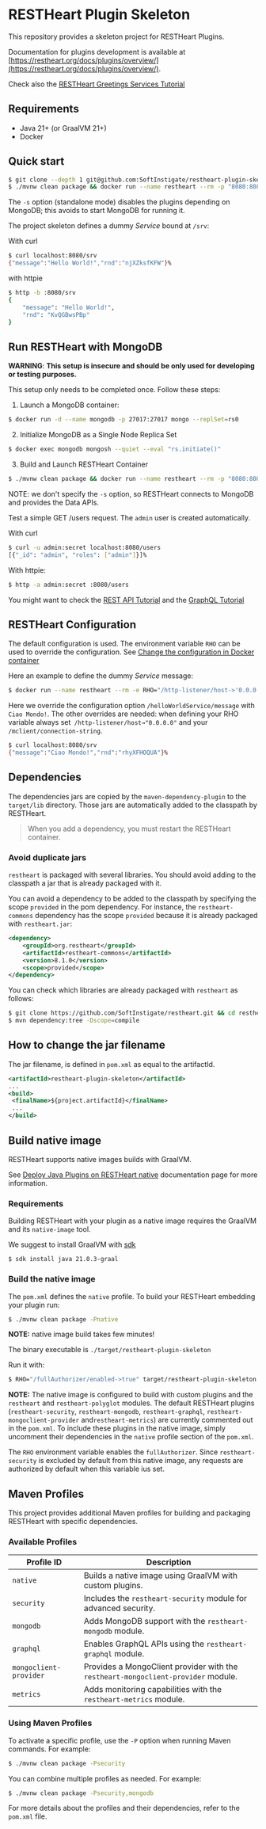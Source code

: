 # RESTHeart Plugin Skeleton

This repository provides a skeleton project for RESTHeart Plugins.

Documentation for plugins development is available at [https://restheart.org/docs/plugins/overview/](https://restheart.org/docs/plugins/overview/).

Check also the [RESTHeart Greetings Services Tutorial
](https://restheart.org/docs/plugins/tutorial)

## Requirements

- Java 21+ (or GraalVM 21+)
- Docker

## Quick start

```bash
$ git clone --depth 1 git@github.com:SoftInstigate/restheart-plugin-skeleton.git && cd restheart-plugin-skeleton
$ ./mvnw clean package && docker run --name restheart --rm -p "8080:8080" -v ./target:/opt/restheart/plugins/custom softinstigate/restheart -s
```

The `-s` option (standalone mode) disables the plugins depending on MongoDB; this avoids to start MongoDB for running it.

The project skeleton defines a dummy *Service* bound at `/srv`:

With curl

```bash
$ curl localhost:8080/srv
{"message":"Hello World!","rnd":"njXZksfKFW"}%
```

with httpie

```bash
$ http -b :8080/srv
{
    "message": "Hello World!",
    "rnd": "KvQGBwsPBp"
}
```

## Run RESTHeart with MongoDB

**WARNING**: **This setup is insecure and should be only used for developing or testing purposes.**

This setup only needs to be completed once. Follow these steps:

1) Launch a MongoDB container:

```bash
$ docker run -d --name mongodb -p 27017:27017 mongo --replSet=rs0
```

2) Initialize MongoDB as a Single Node Replica Set

```bash
$ docker exec mongodb mongosh --quiet --eval "rs.initiate()"
```

3) Build and Launch RESTHeart Container

```bash
$ ./mvnw clean package && docker run --name restheart --rm -p "8080:8080" -v ./target:/opt/restheart/plugins/custom softinstigate/restheart
```

NOTE: we don't specify the `-s` option, so RESTHeart connects to MongoDB and provides the Data APIs.

Test a simple GET /users request. The `admin` user is created automatically.

With curl

```bash
$ curl -u admin:secret localhost:8080/users
[{"_id": "admin", "roles": ["admin"]}]%
```

With httpie:

```bash
$ http -a admin:secret :8080/users
```

You might want to check the [REST API Tutorial](https://restheart.org/docs/mongodb-rest/tutorial) and the [GraphQL Tutorial](https://restheart.org/docs/mongodb-graphql/tutorial)

## RESTHeart Configuration

The default configuration is used. The environment variable `RHO` can be used to override the configuration. See [Change the configuration in Docker container](https://restheart.org/docs/configuration#change-the-configuration-in-docker-container)

Here an example to define the dummy *Service* message:

```bash
$ docker run --name restheart --rm -e RHO="/http-listener/host->'0.0.0.0';/mclient/connection-string->'mongodb://host.docker.internal';/helloWorldService/message->'Ciao Mondo!'" -p "8080:8080" -v ./target:/opt/restheart/plugins/custom softinstigate/restheart -s
```

Here we override the configuration option `/helloWorldService/message` with `Ciao Mondo!`. The other overrides are needed: when defining your RHO variable always set` /http-listener/host→"0.0.0.0"` and your` /mclient/connection-string`.

```bash
$ curl localhost:8080/srv
{"message":"Ciao Mondo!","rnd":"rhyXFHOQUA"}%
```

## Dependencies

The dependencies jars are copied by the `maven-dependency-plugin` to the `target/lib` directory. Those jars are automatically added to the classpath by RESTHeart.

> When you add a dependency, you must restart the RESTHeart container.

### Avoid duplicate jars

`restheart` is packaged with several libraries. You should avoid adding to the classpath a jar that is already packaged with it.

You can avoid a dependency to be added to the classpath by specifying the scope `provided` in the pom dependency. For instance, the `restheart-commons` dependency has the scope `provided` because it is already packaged with `restheart.jar`:

```xml
<dependency>
    <groupId>org.restheart</groupId>
    <artifactId>restheart-commons</artifactId>
    <version>8.1.0</version>
    <scope>provided</scope>
</dependency>
```

You can check which libraries are already packaged with `restheart` as follows:

```bash
$ git clone https://github.com/SoftInstigate/restheart.git && cd restheart
$ mvn dependency:tree -Dscope=compile
```

## How to change the jar filename

The jar filename, is defined in `pom.xml` as equal to the artifactId.

```xml
<artifactId>restheart-plugin-skeleton</artifactId>
...
<build>
 <finalName>${project.artifactId}</finalName>
 ...
</build>
```

## Build native image

RESTHeart supports native images builds with GraalVM.

See [Deploy Java Plugins on RESTHeart native](https://restheart.org/docs/plugins/deploy/#deploy-java-plugins-on-restheart-native) documentation page for more information.

### Requirements

Building RESTHeart with your plugin as a native image requires the GraalVM and its `native-image` tool.

We suggest to install GraalVM with [sdk](https://sdkman.io/)

```
$ sdk install java 21.0.3-graal
```

### Build the native image

The `pom.xml` defines the `native` profile. To build your RESTHeart embedding your plugin run:

```bash
$ ./mvnw clean package -Pnative
```

**NOTE:** native image build takes few minutes!

The binary executable is `./target/restheart-plugin-skeleton`

Run it with:

```bash
$ RHO="/fullAuthorizer/enabled->true" target/restheart-plugin-skeleton
```

**NOTE:** The native image is configured to build with custom plugins and the `restheart` and `restheart-polyglot` modules. The default RESTHeart plugins (`restheart-security`, `restheart-mongodb`, `restheart-graphql`, `restheart-mongoclient-provider` and`restheart-metrics`) are currently commented out in the `pom.xml`. To include these plugins in the native image, simply uncomment their dependencies in the `native` profile section of the `pom.xml`.

The `RHO` environment variable enables the `fullAuthorizer`. Since `restheart-security` is excluded by default from this native image, any requests are authorized by default when this variable ius set.

## Maven Profiles

This project provides additional Maven profiles for building and packaging RESTHeart with specific dependencies.

### Available Profiles

| Profile ID             | Description                                                                       |
| ---------------------- | --------------------------------------------------------------------------------- |
| `native`               | Builds a native image using GraalVM with custom plugins.                          |
| `security`             | Includes the `restheart-security` module for advanced security.                   |
| `mongodb`              | Adds MongoDB support with the `restheart-mongodb` module.                         |
| `graphql`              | Enables GraphQL APIs using the `restheart-graphql` module.                        |
| `mongoclient-provider` | Provides a MongoClient provider with the `restheart-mongoclient-provider` module. |
| `metrics`              | Adds monitoring capabilities with the `restheart-metrics` module.                 |

### Using Maven Profiles

To activate a specific profile, use the `-P` option when running Maven commands. For example:

```bash
$ ./mvnw clean package -Psecurity
```

You can combine multiple profiles as needed. For example:

```bash
$ ./mvnw clean package -Psecurity,mongodb
```

For more details about the profiles and their dependencies, refer to the `pom.xml` file.
